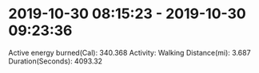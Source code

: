 # 2019-10-30 08:15:23 - 2019-10-30 09:23:36

Active energy burned(Cal): 340.368
Activity: Walking
Distance(mi): 3.687
Duration(Seconds): 4093.32